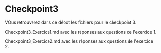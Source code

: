 # Checkpoint3

VOus retrouverez dans ce dépot les fichiers pour le checkpoint 3.


Checkpoint3_Exercice1.md avec les réponses aux questions de l'exercice 1.  


Checkpoint3_Exercice2.md avec les réponses aux questions de l'exercice 2.
